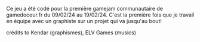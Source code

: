 Ce jeu a été codé pour la première gamejam communautaire  de gamedoceur.fr du 09/02/24 au 19/02/24.
C'est la première fois que je travail en équipe avec un graphiste sur un projet qui va jusqu'au bout!

crédits to Kendar (graphismes), ELV Games (musics)
